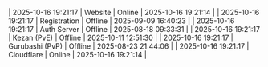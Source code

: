 | 2025-10-16 19:21:17 | Website | Online | 2025-10-16 19:21:14 |
| 2025-10-16 19:21:17 | Registration | Offline | 2025-09-09 16:40:23 |
| 2025-10-16 19:21:17 | Auth Server | Offline | 2025-08-18 09:33:31 |
| 2025-10-16 19:21:17 | Kezan (PvE) | Offline | 2025-10-11 12:51:30 |
| 2025-10-16 19:21:17 | Gurubashi (PvP) | Offline | 2025-08-23 21:44:06 |
| 2025-10-16 19:21:17 | Cloudflare | Online | 2025-10-16 19:21:14 |
